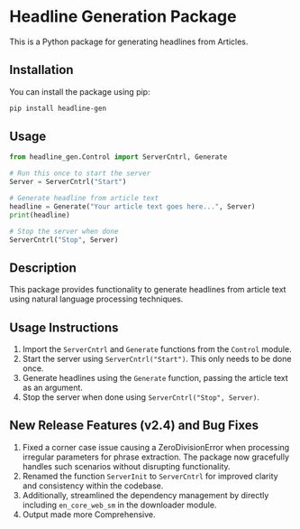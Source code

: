 
# Headline Generation Package

This is a Python package for generating headlines from Articles.

## Installation

You can install the package using pip:

```bash
pip install headline-gen
```

## Usage

```python
from headline_gen.Control import ServerCntrl, Generate

# Run this once to start the server
Server = ServerCntrl("Start")

# Generate headline from article text
headline = Generate("Your article text goes here...", Server)
print(headline)

# Stop the server when done
ServerCntrl("Stop", Server)
```

## Description

This package provides functionality to generate headlines from article text using natural language processing techniques.

## Usage Instructions

1. Import the `ServerCntrl` and `Generate` functions from the `Control` module.
2. Start the server using `ServerCntrl("Start")`. This only needs to be done once.
3. Generate headlines using the `Generate` function, passing the article text as an argument.
4. Stop the server when done using `ServerCntrl("Stop", Server)`.

## New Release Features (v2.4) and Bug Fixes

1. Fixed a corner case issue causing a ZeroDivisionError when processing irregular parameters for phrase extraction. The package now gracefully handles such scenarios without disrupting functionality.
2. Renamed the function `ServerInit` to `ServerCntrl` for improved clarity and consistency within the codebase.
3. Additionally, streamlined the dependency management by directly including `en_core_web_sm` in the downloader module.
4. Output made more Comprehensive.
